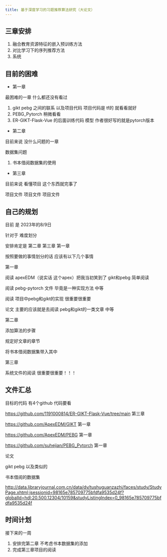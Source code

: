 ```yaml
---
title: 基于深度学习的习题推荐算法研究（大论文）
---
```


## 三章安排

1. 融合教育资源特征的嵌入预训练方法
2. 对比学习下的序列推荐方法
3. 系统

## 目前的困难

- 第一章

最困难的一章 什么都还没有看过

1. gikt pebg 之间的联系 以及项目代码 项目代码是 tf的 就看看就好
2. PEBG_Pytorch 稍微看看
3. ER-GIKT-Flask-Vue 的后面训练代码 模型 作者很好写的就是pytorch版本

- 第二章

目前来说 没什么问题的一章

数据集问题

1. 书本借阅数据集的使用

- 第三章

目前来说 看懂项目 这个东西就完事了

项目文件 项目文件 项目文件

## 自己的规划

目前 是 2023年的8/9日

针对于 难度划分 

安排肯定是 第二章 第三章 第一章

按照要做的事情划分的话 应该有以下几个事情

第一章

阅读 apexEDM（说实话 这个apex）把我当初笑到了 gikt和pebg 简单阅读

阅读 pebg-pytorch 文件 毕竟是一种实现方法 中等

阅读 项目中pebg和gikt的实现 很重要很重要

论文 主要的应该就是去阅读 pebg和gikt的一类文章 中等

第二章

添加算法的步骤

规定好文章的章节

将书本借阅数据集带入其中

第三章 

系统文件的阅读 很重要很重要！！！

## 文件汇总

目标的代码 有4个github 代码要看

https://github.com/1191000814/ER-GIKT-Flask-Vue/tree/main 第三章

https://github.com/ApexEDM/GIKT 第一章

https://github.com/ApexEDM/PEBG 第一章

https://github.com/suhejian/PEBG_Pytorch 第一章

论文

gikt pebg 以及类似的

书本借阅的数据集

http://data.libraryjournal.com.cn/data/dv/tushuguanzazhi/faces/study/StudyPage.xhtml;jsessionid=98165e785709775bfdfa9535d24f?globalId=hdl:20.500.12304/10159&studyListingIndex=0_98165e785709775bfdfa9535d24f

## 时间计划

接下来的一周 

1. 安排完第二章 不考虑书本数据集的添加 
2. 完成第三章项目的阅读